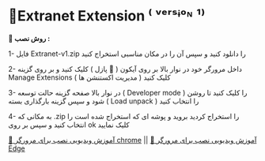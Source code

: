 # 🚀Extranet Extension ⁽ ᵛᵉʳˢᶤᵒᶰ ¹⁾

**📁 روش نصب :**

1- فایل Extranet-v1.zip را دانلود کنید و سپس آن را در مکان مناسبی استخراج کنید

2- داخل مرورگر خود در نوار بالا بر روی آیکون ( 🧩 پازل ) کلیک کنید و بر روی گزینه Manage Extensions ( مدیریت اکستنشن ها ) کلیک کنید

3- در نوار بالا صفحه گزینه حالت توسعه ( Developer mode ) را کلیک کنید تا روشن شود و سپس گزینه بارگذاری بسته ( Load unpack ) را انتخاب کنید

4- به مکانی که .zip را استخراج کردید بروید و پوشه ای که استخراج شده است را انتخاب کنید و سپس بر روی ok کلیک نمایید

[👀 آموزش ویدیویی نصب برای مرورگر chrome](https://drive.google.com/file/d/1yISqzjCu0JSKG6Bfl-bUblN_C7pg6XGv/view?usp=sharing) ||
[👀 آموزش ویدیویی نصب برای مرورگر Edge](https://drive.google.com/file/d/1QoCwIB4P3SxHA7kqCmJ1Tk5_6RhxAlpH/view?usp=sharing)
